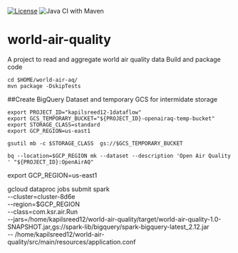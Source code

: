 [![License](https://img.shields.io/badge/License-Apache%202.0-blue.svg)](https://opensource.org/licenses/Apache-2.0)
![Java CI with Maven](https://github.com/ksree/world-air-quality/workflows/Java%20CI%20with%20Maven/badge.svg)
# world-air-quality
A project to read and aggregate world air quality data
Build and package code

```text
cd $HOME/world-air-aq/
mvn package -DskipTests
```

##Create BigQuery Dataset and temporary GCS for intermidate storage
```shell script
export PROJECT_ID="kapilsreed12-1dataflow"
export GCS_TEMPORARY_BUCKET="${PROJECT_ID}-openairaq-temp-bucket"
export STORAGE_CLASS=standard
export GCP_REGION=us-east1

gsutil mb -c $STORAGE_CLASS  gs://$GCS_TEMPORARY_BUCKET

bq --location=$GCP_REGION mk --dataset --description 'Open Air Quality ' "${PROJECT_ID}:OpenAirAQ"
```









	

export GCP_REGION=us-east1

gcloud dataproc jobs submit spark \
--cluster=cluster-8d6e  \
--region=$GCP_REGION \
--class=com.ksr.air.Run \
--jars=/home/kapilsreed12/world-air-quality/target/world-air-quality-1.0-SNAPSHOT.jar,gs://spark-lib/bigquery/spark-bigquery-latest_2.12.jar \
-- /home/kapilsreed12/world-air-quality/src/main/resources/application.conf
